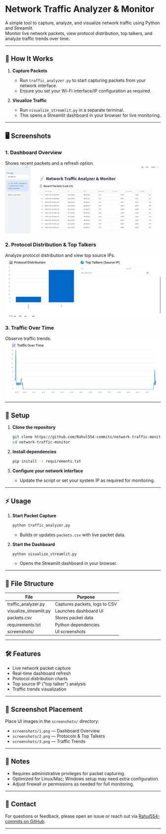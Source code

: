 # Network Traffic Analyzer & Monitor

A simple tool to capture, analyze, and visualize network traffic using Python and Streamlit.  
Monitor live network packets, view protocol distribution, top talkers, and analyze traffic trends over time.

---

## 🚀 How It Works

1. **Capture Packets**
   - Run `traffic_analyzer.py` to start capturing packets from your network interface.
   - Ensure you set your Wi-Fi interface/IP configuration as required.

2. **Visualize Traffic**
   - Run `visualize_streamlit.py` in a separate terminal.
   - This opens a Streamlit dashboard in your browser for live monitoring.

---

## 🖥️ Screenshots

### 1. Dashboard Overview
Shows recent packets and a refresh option.  
![Dashboard Overview](assets/1.png)

### 2. Protocol Distribution & Top Talkers
Analyze protocol distribution and view top source IPs.  
![Protocol Distribution and Top Talkers](assets/2.png)

### 3. Traffic Over Time
Observe traffic trends.  
![Traffic Over Time](assets/3.png)


---

## 📝 Setup

1. **Clone the repository**
   ```bash
   git clone https://github.com/Rahul554-commits/network-traffic-monitor.git
   cd network-traffic-monitor
   ```

2. **Install dependencies**
   ```bash
   pip install -r requirements.txt
   ```

3. **Configure your network interface**
   - Update the script or set your system IP as required for monitoring.

---

## ⚡ Usage

1. **Start Packet Capture**
   ```bash
   python traffic_analyzer.py
   ```
   - Builds or updates `packets.csv` with live packet data.

2. **Start the Dashboard**
   ```bash
   python visualize_streamlit.py
   ```
   - Opens the Streamlit dashboard in your browser.

---

## 📂 File Structure

| File                   | Purpose                        |
|------------------------|--------------------------------|
| traffic_analyzer.py    | Captures packets, logs to CSV  |
| visualize_streamlit.py | Launches dashboard UI          |
| packets.csv            | Stores packet data             |
| requirements.txt       | Python dependencies            |
| screenshots/           | UI screenshots                 |

---

## 🛠️ Features

- Live network packet capture
- Real-time dashboard refresh
- Protocol distribution charts
- Top source IP ("top talker") analysis
- Traffic trends visualization

---

## 📸 Screenshot Placement

Place UI images in the `screenshots/` directory:
- `screenshots/1.png` — Dashboard Overview
- `screenshots/2.png` — Protocols & Top Talkers
- `screenshots/3.png` — Traffic Trends

---

## 📝 Notes

- Requires administrative privileges for packet capturing.
- Optimized for Linux/Mac; Windows setup may need extra configuration.
- Adjust firewall or permissions as needed for full monitoring.

---

## 📧 Contact

For questions or feedback, please open an issue or reach out via [Rahul554-commits on GitHub](https://github.com/Rahul554-commits).

---
